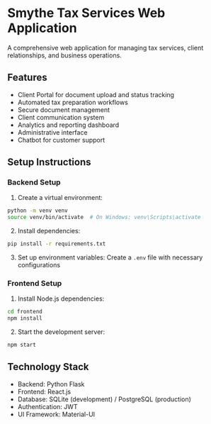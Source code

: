 # Smythe Tax Services Web Application

A comprehensive web application for managing tax services, client relationships, and business operations.

## Features

- Client Portal for document upload and status tracking
- Automated tax preparation workflows
- Secure document management
- Client communication system
- Analytics and reporting dashboard
- Administrative interface
- Chatbot for customer support

## Setup Instructions

### Backend Setup
1. Create a virtual environment:
```bash
python -m venv venv
source venv/bin/activate  # On Windows: venv\Scripts\activate
```

2. Install dependencies:
```bash
pip install -r requirements.txt
```

3. Set up environment variables:
Create a `.env` file with necessary configurations

### Frontend Setup
1. Install Node.js dependencies:
```bash
cd frontend
npm install
```

2. Start the development server:
```bash
npm start
```

## Technology Stack

- Backend: Python Flask
- Frontend: React.js
- Database: SQLite (development) / PostgreSQL (production)
- Authentication: JWT
- UI Framework: Material-UI
